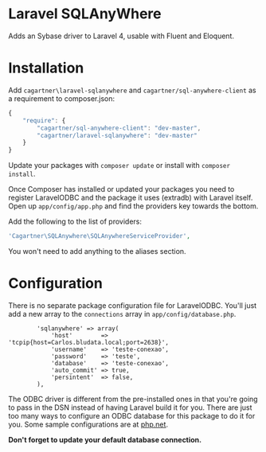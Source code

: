 Laravel SQLAnyWhere============Adds an Sybase driver to Laravel 4, usable with Fluent and Eloquent.Installation============Add `cagartner\laravel-sqlanywhere` and `cagartner/sql-anywhere-client` as a requirement to composer.json:```javascript{    "require": {        "cagartner/sql-anywhere-client": "dev-master",        "cagartner/laravel-sqlanywhere": "dev-master"    }}```Update your packages with `composer update` or install with `composer install`.Once Composer has installed or updated your packages you need to register LaravelODBC and the package it uses (extradb) with Laravel itself. Open up `app/config/app.php` and find the providers key towards the bottom. Add the following to the list of providers:```php'Cagartner\SQLAnywhere\SQLAnywhereServiceProvider',```You won't need to add anything to the aliases section.Configuration=============There is no separate package configuration file for LaravelODBC.  You'll just add a new array to the `connections` array in `app/config/database.php`.```		'sqlanywhere' => array(            'host'        => 'tcpip{host=Carlos.bludata.local;port=2638}',            'username'    => 'teste-conexao',            'password'    => 'teste',            'database'    => 'teste-conexao',            'auto_commit' => true,            'persintent'  => false,        ),```The ODBC driver is different from the pre-installed ones in that you're going to pass in the DSN instead of having Laravel build it for you.  There are just too many ways to configure an ODBC database for this package to do it for you.Some sample configurations are at [php.net](http://php.net/manual/en/ref.pdo-odbc.connection.php).**Don't forget to update your default database connection.**